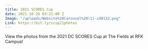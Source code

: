 ```yaml
---
title: 2021 SCORES Cup
date: 2021-10-26 03:21:00 Z
Image: "/uploads/Website%20Carousel%20(1)-cd0132.png"
Link: https://bit.ly/scup21photos
---
```


View the photos from the 2021 DC SCORES Cup at The Fields at RFK Campus!